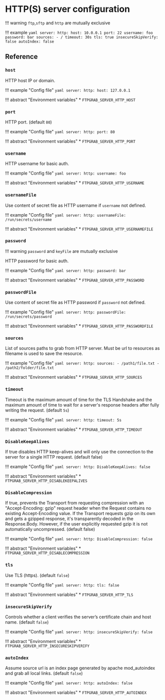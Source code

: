 # HTTP(S) server configuration

!!! warning
    `ftp`,`sftp` and `http` are mutually exclusive

!!! example
    ```yaml
    server:
      http:
        host: 10.0.0.1
        port: 22
        username: foo
        password: bar
        sources:
          - /
        timeout: 30s
        tls: true
        insecureSkipVerify: false
        autoIndex: false
    ```

## Reference

### `host`

HTTP host IP or domain.

!!! example "Config file"
    ```yaml
    server:
      http:
        host: 127.0.0.1
    ```

!!! abstract "Environment variables"
    * `FTPGRAB_SERVER_HTTP_HOST`

### `port`

HTTP port. (default `80`)

!!! example "Config file"
    ```yaml
    server:
      http:
        port: 80
    ```

!!! abstract "Environment variables"
    * `FTPGRAB_SERVER_HTTP_PORT`

### `username`

HTTP username for basic auth.

!!! example "Config file"
    ```yaml
    server:
      http:
        username: foo
    ```

!!! abstract "Environment variables"
    * `FTPGRAB_SERVER_HTTP_USERNAME`

### `usernameFile`

Use content of secret file as HTTP username if `username` not defined.

!!! example "Config file"
    ```yaml
    server:
      http:
        usernameFile: /run/secrets/username
    ```

!!! abstract "Environment variables"
    * `FTPGRAB_SERVER_HTTP_USERNAMEFILE`

### `password`

!!! warning
    `password` and `keyFile` are mutually exclusive

HTTP password for basic auth.

!!! example "Config file"
    ```yaml
    server:
      http:
        password: bar
    ```

!!! abstract "Environment variables"
    * `FTPGRAB_SERVER_HTTP_PASSWORD`

### `passwordFile`

Use content of secret file as HTTP password if `password` not defined.

!!! example "Config file"
    ```yaml
    server:
      http:
        passwordFile: /run/secrets/password
    ```

!!! abstract "Environment variables"
    * `FTPGRAB_SERVER_HTTP_PASSWORDFILE`

### `sources`

List of sources paths to grab from HTTP server. Must be url to resources as filename is used to save the resource.

!!! example "Config file"
    ```yaml
    server:
      http:
        sources:
          - /path1/file.txt
          - /path2/folder/file.txt
    ```

!!! abstract "Environment variables"
    * `FTPGRAB_SERVER_HTTP_SOURCES`

### `timeout`

Timeout is the maximum amount of time for the TLS Handshake and the maximum amount of time to wait for a server's response headers after fully writing the request. (default `5s`)

!!! example "Config file"
    ```yaml
    server:
      http:
        timeout: 5s
    ```

!!! abstract "Environment variables"
    * `FTPGRAB_SERVER_HTTP_TIMEOUT`

### `DisableKeepAlives`

If true disables HTTP keep-alives and will only use the connection to the server for a single HTTP request. (default false)

!!! example "Config file"
    ```yaml
    server:
      http:
        DisableKeepAlives: false
    ```

!!! abstract "Environment variables"
    * `FTPGRAB_SERVER_HTTP_DISABLEKEEPALIVES`

### `DisableCompression`

 If true, prevents the Transport from requesting compression with an "Accept-Encoding: gzip" request header when the Request contains no existing Accept-Encoding value. If the Transport requests gzip on its own and gets a gzipped response, it's transparently decoded in the Response.Body. However, if the user explicitly requested gzip it is not automatically uncompressed. (default false)

!!! example "Config file"
    ```yaml
    server:
      http:
        DisableCompression: false
    ```

!!! abstract "Environment variables"
    * `FTPGRAB_SERVER_HTTP_DISABLECOMPRESSION`

### `tls`

Use TLS (https). (default `false`)

!!! example "Config file"
    ```yaml
    server:
      http:
        tls: false
    ```

!!! abstract "Environment variables"
    * `FTPGRAB_SERVER_HTTP_TLS`

### `insecureSkipVerify`

Controls whether a client verifies the server’s certificate chain and host name. (default `false`)

!!! example "Config file"
    ```yaml
    server:
      http:
        insecureSkipVerify: false
    ```

!!! abstract "Environment variables"
    * `FTPGRAB_SERVER_HTTP_INSECURESKIPVERIFY`

### `autoIndex`

Assume source url is an index page generated by apache mod_autoindex and grab all local links. (default `false`)

!!! example "Config file"
    ```yaml
    server:
      http:
        autoIndex: false
    ```

!!! abstract "Environment variables"
    * `FTPGRAB_SERVER_HTTP_AUTOINDEX`


